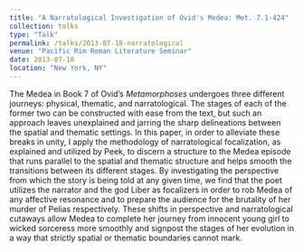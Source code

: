 ```yaml
---
title: "A Narratological Investigation of Ovid's Medea: Met. 7.1-424"
collection: talks
type: "Talk"
permalink: /talks/2013-07-10-narratological
venue: "Pacific Rim Roman Literature Seminar"
date: 2013-07-10
location: "New York, NY"
---
```


The Medea in Book 7 of Ovid’s *Metamorphoses* undergoes three different journeys: physical, thematic, and narratological. The stages of each of the former two can be constructed with ease from the text, but such an approach leaves unexplained and jarring the sharp delineations between the spatial and thematic settings. In this paper, in order to alleviate these breaks in unity, I apply the methodology of narratological focalization, as explained and utilized by Peek, to discern a structure to the Medea episode that runs parallel to the spatial and thematic structure and helps smooth the transitions between its different stages. By investigating the perspective from which the story is being told at any given time, we find that the poet utilizes the narrator and the god Liber as focalizers in order to rob Medea of any affective resonance and to prepare the audience for the brutality of her murder of Pelias respectively. These shifts in perspective and narratological cutaways allow Medea to complete her journey from innocent young girl to wicked sorceress more smoothly and signpost the stages of her evolution in a way that strictly spatial or thematic boundaries cannot mark.
